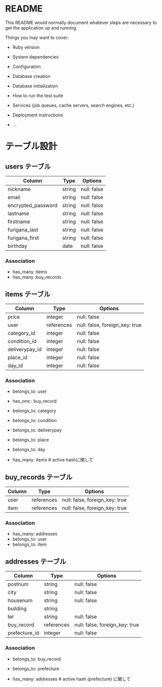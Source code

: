 # README

This README would normally document whatever steps are necessary to get the
application up and running.

Things you may want to cover:

* Ruby version

* System dependencies

* Configuration

* Database creation

* Database initialization

* How to run the test suite

* Services (job queues, cache servers, search engines, etc.)

* Deployment instructions

* ...



# テーブル設計

## users テーブル

| Column             | Type   | Options     |
| -------------------| ------ | ----------- |
| nickname           | string | null: false |
| email              | string | null: false |
| encrypted_password | string | null: false |
| lastname           | string | null: false |
| firstname          | string | null: false |
| furigana_last      | string | null: false |
| furigana_first     | string | null: false |
| birthday           | date   | null: false |

### Association

- has_many :items
- has_many :buy_records


## items テーブル

| Column         | Type       | Options                        |
| ------         | ------     | ------------------------------ |
| price          | integer    | null: false                    |
| user           | references | null: false, foreign_key: true |
| category_id    | integer    | null: false                    |
| condition_id   | integer    | null: false                    |
| deliverypay_id | integer    | null: false                    |
| place_id       | integer    | null: false                    |
| day_id         | integer    | null: false                    |

### Association

- belongs_to: user
- has_one : buy_record
- belongs_to: category
- belongs_to: condition
- belongs_to: deliverypay
- belongs_to: place
- belongs_to: day

- has_many: items    # active hashに関して
 

## buy_records テーブル

| Column | Type       | Options                        |
| ------ | ---------- | ------------------------------ |
| user   | references | null: false, foreign_key: true |
| item   | references | null: false, foreign_key: true |

### Association

- has_many: addresses
- belongs_to: user
- belongs_to: item


## addresses テーブル

| Column         | Type       | Options                        |
| ------         | ---------- | ------------------------------ |
| postnum        | string     | null: false                    |
| city           | string     | null: false                    |
| housenum       | string     | null: false                    |
| building       | string     |                                |
| tel            | string     | null: false                    |
| buy_record     | references | null: false, foreign_key: true |
| prefecture_id  | integer    | null: false                    |

### Association

- belongs_to: buy_record
- belongs_to: prefecture

- has_many: addresses  # active hash (prefecture) に関して